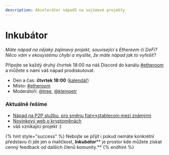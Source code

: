 ```yaml
---
description: Akcelerátor nápadů na zajímavé projekty
---
```


# Inkubátor

_Máte nápad na nějaký zajímavý projekt, související s Ethereem či DeFi? Něco vám v ekosystému chybí a myslíte, že máte nápad jak to vyřešit?_

Připojte se každý druhý čtvrtek 18:00 na náš Discord do kanálu [#etheroom](./) a můžete s námi váš nápad prodiskutovat.

* Den a čas: **čtvrtek 18:00** ([kalendář](https://forum.gwei.cz/calendar))
* Místo: [#etheroom](./)
* Moderátoři: [@tree](https://forum.gwei.cz/u/tree), [@kleinpetr](https://forum.gwei.cz/u/kleinpetr)

### Aktuálně řešíme

* [Nápad na P2P službu, pro směnu fiat↔stablecoin mezi známými](https://forum.gwei.cz/t/napad-na-p2p-sluzbu-pro-smenu-fiat-stablecoin-mezi-znamymi/203)
* [Novinkový web o kryptoměnách](https://forum.gwei.cz/t/novinkovy-web-o-kryptomenach/232)
* váš vznikající projekt :)

{% hint style="success" %}
Nebojte se přijít i pokud nemáte konkrétní představu či jde jen o maličkost, _**Inkubátor**_** je prostor kde můžete získat cenný feedback od dalších členů komunity.**
{% endhint %}
